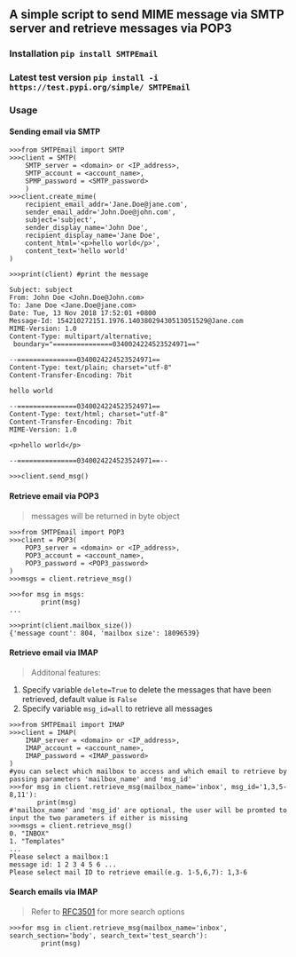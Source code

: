 ## A simple script to send MIME message via SMTP server and retrieve messages via POP3

### Installation ```pip install SMTPEmail```
### Latest test version ```pip install -i https://test.pypi.org/simple/ SMTPEmail```

### Usage

#### Sending email via SMTP

```shell
>>>from SMTPEmail import SMTP
>>>client = SMTP(
	SMTP_server = <domain> or <IP_address>,
	SMTP_account = <account_name>,
	SPMP_password = <SMTP_password>
	)
>>>client.create_mime(
	recipient_email_addr='Jane.Doe@jane.com',
	sender_email_addr='John.Doe@john.com',
	subject='subject',
	sender_display_name='John Doe',
	recipient_display_name='Jane Doe',
	content_html='<p>hello world</p>',
	content_text='hello world'
)
   
>>>print(client) #print the message

Subject: subject
From: John Doe <John.Doe@John.com>
To: Jane Doe <Jane.Doe@jane.com>
Date: Tue, 13 Nov 2018 17:52:01 +0800
Message-Id: 154210272151.1976.14038029430513051529@Jane.com
MIME-Version: 1.0
Content-Type: multipart/alternative;
 boundary="===============0340024224523524971=="

--===============0340024224523524971==
Content-Type: text/plain; charset="utf-8"
Content-Transfer-Encoding: 7bit

hello world

--===============0340024224523524971==
Content-Type: text/html; charset="utf-8"
Content-Transfer-Encoding: 7bit
MIME-Version: 1.0

<p>hello world</p>

--===============0340024224523524971==--

>>>client.send_msg()
```
#### Retrieve email via POP3

> messages will be returned in byte object

```shell
>>>from SMTPEmail import POP3
>>>client = POP3(
	POP3_server = <domain> or <IP_address>,
	POP3_account = <account_name>,
	POP3_password = <POP3_password>
)
>>>msgs = client.retrieve_msg()

>>>for msg in msgs:
		print(msg)
...

>>>print(client.mailbox_size())
{'message count': 804, 'mailbox size': 18096539}
```
#### Retrieve email via IMAP

> Additonal features: 
1. Specify variable `delete=True` to delete the messages that have been retrieved, default value is `False`
2. Specify variable `msg_id=all` to retrieve all messages

```shell
>>>from SMTPEmail import IMAP
>>>client = IMAP(
	IMAP_server = <domain> or <IP_address>,
	IMAP_account = <account_name>,
	IMAP_password = <IMAP_password>
)
#you can select which mailbox to access and which email to retrieve by passing parameters 'mailbox_name' and 'msg_id'
>>>for msg in client.retrieve_msg(mailbox_name='inbox', msg_id='1,3,5-8,11'):
	   print(msg)
#'mailbox_name' and 'msg_id' are optional, the user will be promted to input the two parameters if either is missing
>>>msgs = client.retrieve_msg()
0. "INBOX"
1. "Templates"
...
Please select a mailbox:1
message id: 1 2 3 4 5 6 ...
Please select mail ID to retrieve email(e.g. 1-5,6,7): 1,3-6
```
#### Search emails via IMAP
>Refer to [RFC3501](https://tools.ietf.org/html/rfc3501#section-6.4.4) for more search options
```shell
>>>for msg in client.retrieve_msg(mailbox_name='inbox', search_section='body', search_text='test_search'):
		print(msg)
```


